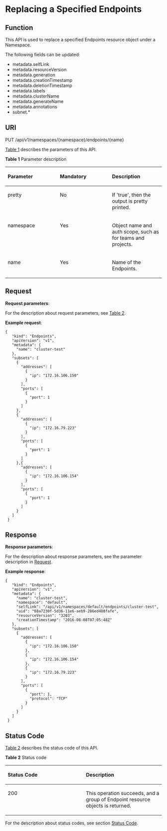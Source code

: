 # Replacing a Specified Endpoints<a name="cce_02_0062"></a>

## Function<a name="sc37501af9b7044f4ae092cb00715a785"></a>

This API is used to replace a specified Endpoints resource object under a Namespace.

The following fields can be updated:

-   metadata.selfLink
-   metadata.resourceVersion
-   metadata.generation
-   metadata.creationTimestamp
-   metadata.deletionTimestamp
-   metadata.labels
-   metadata.clusterName
-   metadata.generateName
-   metadata.annotations
-   subnet.\*

## URI<a name="s86f7cb5e4d6541d0914295e89856a8f2"></a>

PUT /api/v1/namespaces/\{namespace\}/endpoints/\{name\}

[Table 1](#en-us_topic_0079614957_table31235479)  describes the parameters of this API.

**Table  1**  Parameter description

<a name="en-us_topic_0079614957_table31235479"></a>
<table><thead align="left"><tr id="row3156250"><th class="cellrowborder" valign="top" width="33.33333333333333%" id="mcps1.2.4.1.1"><p id="en-us_topic_0079614957_p54329699"><a name="en-us_topic_0079614957_p54329699"></a><a name="en-us_topic_0079614957_p54329699"></a>Parameter</p>
</th>
<th class="cellrowborder" valign="top" width="33.33333333333333%" id="mcps1.2.4.1.2"><p id="p811366201648"><a name="p811366201648"></a><a name="p811366201648"></a>Mandatory</p>
</th>
<th class="cellrowborder" valign="top" width="33.33333333333333%" id="mcps1.2.4.1.3"><p id="p65720655201648"><a name="p65720655201648"></a><a name="p65720655201648"></a>Description</p>
</th>
</tr>
</thead>
<tbody><tr id="row45300995"><td class="cellrowborder" valign="top" width="33.33333333333333%" headers="mcps1.2.4.1.1 "><p id="en-us_topic_0079614957_p45501950"><a name="en-us_topic_0079614957_p45501950"></a><a name="en-us_topic_0079614957_p45501950"></a>pretty</p>
</td>
<td class="cellrowborder" valign="top" width="33.33333333333333%" headers="mcps1.2.4.1.2 "><p id="en-us_topic_0079614957_p61779338"><a name="en-us_topic_0079614957_p61779338"></a><a name="en-us_topic_0079614957_p61779338"></a>No</p>
</td>
<td class="cellrowborder" valign="top" width="33.33333333333333%" headers="mcps1.2.4.1.3 "><p id="en-us_topic_0079614957_p38070478"><a name="en-us_topic_0079614957_p38070478"></a><a name="en-us_topic_0079614957_p38070478"></a>If 'true', then the output is pretty printed.</p>
</td>
</tr>
<tr id="row18472885"><td class="cellrowborder" valign="top" width="33.33333333333333%" headers="mcps1.2.4.1.1 "><p id="en-us_topic_0079614957_p19908716"><a name="en-us_topic_0079614957_p19908716"></a><a name="en-us_topic_0079614957_p19908716"></a>namespace</p>
</td>
<td class="cellrowborder" valign="top" width="33.33333333333333%" headers="mcps1.2.4.1.2 "><p id="en-us_topic_0079614957_p1993291"><a name="en-us_topic_0079614957_p1993291"></a><a name="en-us_topic_0079614957_p1993291"></a>Yes</p>
</td>
<td class="cellrowborder" valign="top" width="33.33333333333333%" headers="mcps1.2.4.1.3 "><p id="en-us_topic_0079614957_p27238907"><a name="en-us_topic_0079614957_p27238907"></a><a name="en-us_topic_0079614957_p27238907"></a>Object name and auth scope, such as for teams and projects.</p>
</td>
</tr>
<tr id="row43823577"><td class="cellrowborder" valign="top" width="33.33333333333333%" headers="mcps1.2.4.1.1 "><p id="en-us_topic_0079614957_p60048837"><a name="en-us_topic_0079614957_p60048837"></a><a name="en-us_topic_0079614957_p60048837"></a>name</p>
</td>
<td class="cellrowborder" valign="top" width="33.33333333333333%" headers="mcps1.2.4.1.2 "><p id="en-us_topic_0079614957_p32117589"><a name="en-us_topic_0079614957_p32117589"></a><a name="en-us_topic_0079614957_p32117589"></a>Yes</p>
</td>
<td class="cellrowborder" valign="top" width="33.33333333333333%" headers="mcps1.2.4.1.3 "><p id="en-us_topic_0079614957_p51387889"><a name="en-us_topic_0079614957_p51387889"></a><a name="en-us_topic_0079614957_p51387889"></a>Name of the Endpoints.</p>
</td>
</tr>
</tbody>
</table>

## Request<a name="en-us_topic_0079614957_ref458707209"></a>

**Request parameters**:

For the description about request parameters, see  [Table 2](creating-an-endpoints-object.md#en-us_topic_0079614955_ref458759912).

**Example request**:

```
{ 
   "kind": "Endpoints", 
   "apiVersion": "v1", 
   "metadata": { 
     "name": "cluster-test" 
   }, 
   "subsets": [ 
     { 
       "addresses": [ 
         { 
           "ip": "172.16.106.150" 
         } 
       ], 
       "ports": [ 
         { 
           "port": 1 
         } 
       ] 
     }, 
     { 
       "addresses": [ 
         { 
           "ip": "172.16.79.223" 
         } 
       ], 
       "ports": [ 
         { 
           "port": 1 
         } 
       ] 
     },{ 
       "addresses": [ 
         { 
           "ip": "172.16.106.154" 
         } 
       ], 
       "ports": [ 
         { 
           "port": 1 
         } 
       ] 
     } 
   ] 
 }
```

## Response<a name="s53cdaea7a7a849248695c65ad5d83aa2"></a>

**Response parameters**:

For the description about response parameters, see the parameter description in  [Request](#en-us_topic_0079614957_ref458707209).

**Example response**:

```
{ 
   "kind": "Endpoints", 
   "apiVersion": "v1", 
   "metadata": { 
     "name": "cluster-test", 
     "namespace": "default", 
     "selfLink": "/api/v1/namespaces/default/endpoints/cluster-test", 
     "uid": "88a7230f-5d36-11e6-aeb9-286ed488fafe", 
     "resourceVersion": "3203", 
     "creationTimestamp": "2016-08-08T07:05:48Z" 
   }, 
   "subsets": [ 
     { 
       "addresses": [ 
         { 
           "ip": "172.16.106.150" 
         }, 
         { 
           "ip": "172.16.106.154" 
         }, 
         { 
           "ip": "172.16.79.223" 
         } 
       ], 
       "ports": [ 
         { 
           "port": 1, 
           "protocol": "TCP" 
         } 
       ] 
     } 
   ] 
 }
```

## Status Code<a name="s3fa127a04c544cefb712cbbcb09fc524"></a>

[Table 2](#en-us_topic_0079614957_table12683857)  describes the status code of this API.

**Table  2**  Status code

<a name="en-us_topic_0079614957_table12683857"></a>
<table><thead align="left"><tr id="row49320909"><th class="cellrowborder" valign="top" width="50%" id="mcps1.2.3.1.1"><p id="p12685718201648"><a name="p12685718201648"></a><a name="p12685718201648"></a>Status Code</p>
</th>
<th class="cellrowborder" valign="top" width="50%" id="mcps1.2.3.1.2"><p id="p20910256201648"><a name="p20910256201648"></a><a name="p20910256201648"></a>Description</p>
</th>
</tr>
</thead>
<tbody><tr id="row41609976"><td class="cellrowborder" valign="top" width="50%" headers="mcps1.2.3.1.1 "><p id="en-us_topic_0079614957_p14964925"><a name="en-us_topic_0079614957_p14964925"></a><a name="en-us_topic_0079614957_p14964925"></a>200</p>
</td>
<td class="cellrowborder" valign="top" width="50%" headers="mcps1.2.3.1.2 "><p id="en-us_topic_0079614957_p4199435"><a name="en-us_topic_0079614957_p4199435"></a><a name="en-us_topic_0079614957_p4199435"></a>This operation succeeds, and a group of Endpoint resource objects is returned.</p>
</td>
</tr>
</tbody>
</table>

For the description about status codes, see section  [Status Code](status-code.md).

